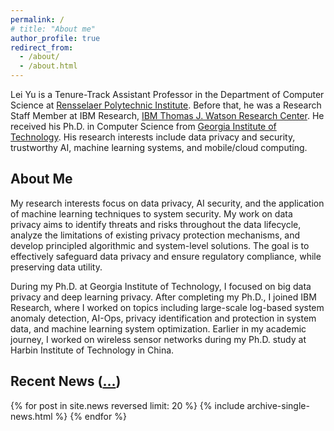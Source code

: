 ```yaml
---
permalink: /
# title: "About me"
author_profile: true
redirect_from: 
  - /about/
  - /about.html
---
```


Lei Yu is a Tenure-Track Assistant Professor in the Department of Computer Science at [Rensselaer Polytechnic Institute](https://www.rpi.edu/). Before that, he was a Research Staff Member at IBM Research, [IBM Thomas J. Watson Research Center](https://research.ibm.com/labs/watson/). He received his Ph.D. in Computer Science from [Georgia Institute of Technology](https://www.gatech.edu/). His research interests include data privacy and security, trustworthy AI, machine learning systems, and mobile/cloud computing.

<!-- **To prospective graduate students**: Multiple Ph.D student (RA) positions are available. I am looking for self-motivated students who have strong interests in data privacy/security, trustworthy AI, exploiting and optimizing machine learning systems. If you are interested, drop me an e-mail with your CV and transcripts, and also please apply [here](https://admissions.rpi.edu/graduate/masters-and-phd-applicants) and mention my name in your application. -->


## About Me
My research interests focus on data privacy, AI security, and the application of machine learning techniques to system security. My work on data privacy aims to identify threats and risks throughout the data lifecycle, analyze the limitations of existing privacy protection mechanisms, and develop principled algorithmic and system-level solutions. The goal is to effectively safeguard data privacy and ensure regulatory compliance, while preserving data utility.

During my Ph.D. at Georgia Institute of Technology, I focused on big data privacy and deep learning privacy. After completing my Ph.D., I joined IBM Research, where I worked on topics including large-scale log-based system anomaly detection, AI-Ops, privacy identification and protection in system data, and machine learning system optimization. Earlier in my academic journey, I worked on wireless sensor networks during my Ph.D. study at Harbin Institute of Technology in China.

 
## Recent News ([...](/news/))
<div class="grid__wrapper">
  {% for post in site.news reversed limit: 20 %}
     {% include archive-single-news.html %}
  {% endfor %}
</div>

 
